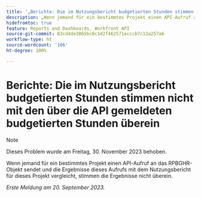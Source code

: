 ```yaml
---
title: '„Berichte: Die im Nutzungsbericht budgetierten Stunden stimmen nicht mit den über die API gemeldeten budgetierten Stunden überein'
description: „Wenn jemand für ein bestimmtes Projekt einen API-Aufruf an das RPBGHR-Objekt sendet und die Ergebnisse dieses Aufrufs mit dem Nutzungsbericht für dieses Projekt vergleicht, stimmen die Ergebnisse nicht überein. „
hidefromtoc: true
feature: Reports and Dashboards, Workfront API
source-git-commit: 83cd4de3865bc0c1d2f462571ecccb7c13a257a6
workflow-type: ht
source-wordcount: '106'
ht-degree: 100%

---
```



# Berichte: Die im Nutzungsbericht budgetierten Stunden stimmen nicht mit den über die API gemeldeten budgetierten Stunden überein

>[!NOTE]
>
>Dieses Problem wurde am Freitag, 30. November 2023 behoben.

Wenn jemand für ein bestimmtes Projekt einen API-Aufruf an das RPBGHR-Objekt sendet und die Ergebnisse dieses Aufrufs mit dem Nutzungsbericht für dieses Projekt vergleicht, stimmen die Ergebnisse nicht überein.

_Erste Meldung am 20. September 2023._
